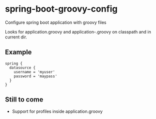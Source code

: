 # spring-boot-groovy-config
Configure spring boot application with groovy files

Looks for application.groovy and application-<profile>.groovy on classpath and in current dir.

## Example 
```
spring {
  datasource {
    username = 'myuser'
    password = 'maypass'
  }
}
```

## Still to come
* Support for profiles inside application.groovy
